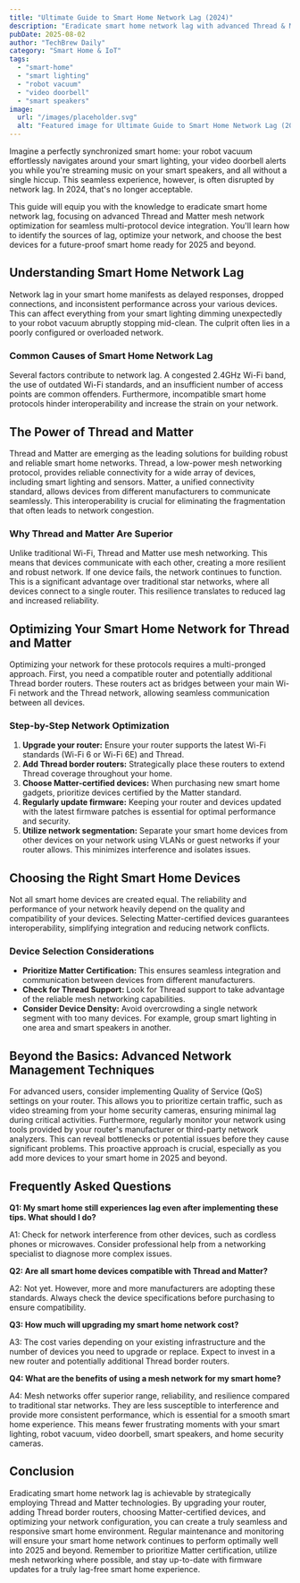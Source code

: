 ```yaml
---
title: "Ultimate Guide to Smart Home Network Lag (2024)"
description: "Eradicate smart home network lag with advanced Thread & Matter mesh networks!  Seamlessly integrate smart lighting, robot vacuums, video doorbells & more.  Get a faster, more reliable smart home experience today! Read more."
pubDate: 2025-08-02
author: "TechBrew Daily"
category: "Smart Home & IoT"
tags:
  - "smart-home"
  - "smart lighting"
  - "robot vacuum"
  - "video doorbell"
  - "smart speakers"
image:
  url: "/images/placeholder.svg"
  alt: "Featured image for Ultimate Guide to Smart Home Network Lag (2024)"
---
```


Imagine a perfectly synchronized smart home: your robot vacuum effortlessly navigates around your smart lighting, your video doorbell alerts you while you're streaming music on your smart speakers, and all without a single hiccup.  This seamless experience, however, is often disrupted by network lag.  In 2024, that's no longer acceptable.

This guide will equip you with the knowledge to eradicate smart home network lag, focusing on advanced Thread and Matter mesh network optimization for seamless multi-protocol device integration.  You'll learn how to identify the sources of lag, optimize your network, and choose the best devices for a future-proof smart home ready for 2025 and beyond.


## Understanding Smart Home Network Lag

Network lag in your smart home manifests as delayed responses, dropped connections, and inconsistent performance across your various devices.  This can affect everything from your smart lighting dimming unexpectedly to your robot vacuum abruptly stopping mid-clean.  The culprit often lies in a poorly configured or overloaded network.

### Common Causes of Smart Home Network Lag

Several factors contribute to network lag.  A congested 2.4GHz Wi-Fi band, the use of outdated Wi-Fi standards, and an insufficient number of access points are common offenders.  Furthermore, incompatible smart home protocols hinder interoperability and increase the strain on your network.


## The Power of Thread and Matter

Thread and Matter are emerging as the leading solutions for building robust and reliable smart home networks.  Thread, a low-power mesh networking protocol, provides reliable connectivity for a wide array of devices, including smart lighting and sensors. Matter, a unified connectivity standard, allows devices from different manufacturers to communicate seamlessly.  This interoperability is crucial for eliminating the fragmentation that often leads to network congestion.

### Why Thread and Matter Are Superior

Unlike traditional Wi-Fi, Thread and Matter use mesh networking.  This means that devices communicate with each other, creating a more resilient and robust network. If one device fails, the network continues to function.  This is a significant advantage over traditional star networks, where all devices connect to a single router. This resilience translates to reduced lag and increased reliability.


## Optimizing Your Smart Home Network for Thread and Matter

Optimizing your network for these protocols requires a multi-pronged approach.  First, you need a compatible router and potentially additional Thread border routers.  These routers act as bridges between your main Wi-Fi network and the Thread network, allowing seamless communication between all devices.

### Step-by-Step Network Optimization

1. **Upgrade your router:**  Ensure your router supports the latest Wi-Fi standards (Wi-Fi 6 or Wi-Fi 6E) and Thread.
2. **Add Thread border routers:** Strategically place these routers to extend Thread coverage throughout your home.
3. **Choose Matter-certified devices:** When purchasing new smart home gadgets, prioritize devices certified by the Matter standard.
4. **Regularly update firmware:** Keeping your router and devices updated with the latest firmware patches is essential for optimal performance and security.
5. **Utilize network segmentation:** Separate your smart home devices from other devices on your network using VLANs or guest networks if your router allows.  This minimizes interference and isolates issues.


## Choosing the Right Smart Home Devices

Not all smart home devices are created equal. The reliability and performance of your network heavily depend on the quality and compatibility of your devices. Selecting Matter-certified devices guarantees interoperability, simplifying integration and reducing network conflicts.

### Device Selection Considerations

* **Prioritize Matter Certification:** This ensures seamless integration and communication between devices from different manufacturers.
* **Check for Thread Support:** Look for Thread support to take advantage of the reliable mesh networking capabilities.
* **Consider Device Density:** Avoid overcrowding a single network segment with too many devices.  For example, group smart lighting in one area and smart speakers in another.


##  Beyond the Basics: Advanced Network Management Techniques

For advanced users, consider implementing Quality of Service (QoS) settings on your router.  This allows you to prioritize certain traffic, such as video streaming from your home security cameras, ensuring minimal lag during critical activities.  Furthermore, regularly monitor your network using tools provided by your router's manufacturer or third-party network analyzers. This can reveal bottlenecks or potential issues before they cause significant problems.   This proactive approach is crucial, especially as you add more devices to your smart home in 2025 and beyond.


## Frequently Asked Questions

**Q1:  My smart home still experiences lag even after implementing these tips. What should I do?**

A1:  Check for network interference from other devices, such as cordless phones or microwaves. Consider professional help from a networking specialist to diagnose more complex issues.

**Q2:  Are all smart home devices compatible with Thread and Matter?**

A2:  Not yet.  However, more and more manufacturers are adopting these standards.  Always check the device specifications before purchasing to ensure compatibility.

**Q3:  How much will upgrading my smart home network cost?**

A3:  The cost varies depending on your existing infrastructure and the number of devices you need to upgrade or replace.  Expect to invest in a new router and potentially additional Thread border routers.


**Q4:  What are the benefits of using a mesh network for my smart home?**

A4:  Mesh networks offer superior range, reliability, and resilience compared to traditional star networks. They are less susceptible to interference and provide more consistent performance, which is essential for a smooth smart home experience.  This means fewer frustrating moments with your smart lighting, robot vacuum, video doorbell, smart speakers, and home security cameras.


## Conclusion

Eradicating smart home network lag is achievable by strategically employing Thread and Matter technologies.  By upgrading your router, adding Thread border routers, choosing Matter-certified devices, and optimizing your network configuration, you can create a truly seamless and responsive smart home environment.  Regular maintenance and monitoring will ensure your smart home network continues to perform optimally well into 2025 and beyond. Remember to prioritize Matter certification, utilize mesh networking where possible, and stay up-to-date with firmware updates for a truly lag-free smart home experience.